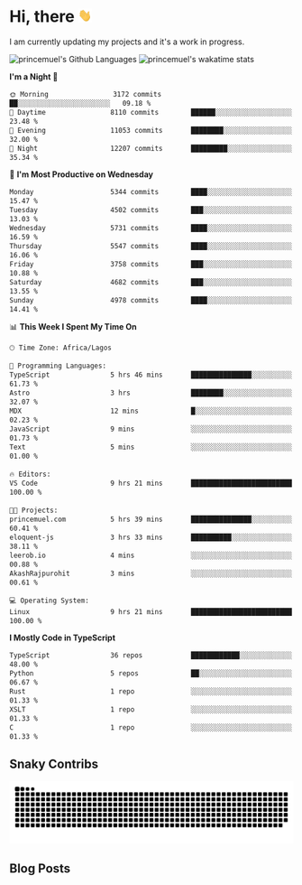 # Hi, there <img src='/assets/wave.gif' alt='Just saying hello' width='24' height='24' />

<!--
**princemuel/princemuel** is a ✨ _special_ ✨ repository because its `README.md` (this file) appears on your GitHub profile.

Here are some ideas to get you started:

- 🔭 I’m currently working on ...
- 🌱 I’m currently learning ...
- 👯 I’m looking to collaborate on ...
- 🤔 I’m looking for help with ...
- 💬 Ask me about ...
- 📫 How to reach me: ...
- 😄 Pronouns: ...
- ⚡ Fun fact: ...
-->

I am currently updating my projects and it's a work in progress.

![princemuel's Github Languages](https://github-readme-stats.vercel.app/api/top-langs/?username=princemuel&text_color=586069&layout=compact&hide_border=true&title_color=0366d6&count_private=true&include_all_commits=true&theme=tokyonight&show_icons=true)
![princemuel's wakatime stats](https://github-readme-stats.vercel.app/api/wakatime?username=princemuel&text_color=586069&layout=compact&hide_border=true&title_color=0366d6&count_private=true&include_all_commits=true&theme=tokyonight&show_icons=true)

<!--START_SECTION:waka-->
**I'm a Night 🦉** 

```text
🌞 Morning                3172 commits        ██░░░░░░░░░░░░░░░░░░░░░░░   09.18 % 
🌆 Daytime                8110 commits        ██████░░░░░░░░░░░░░░░░░░░   23.48 % 
🌃 Evening                11053 commits       ████████░░░░░░░░░░░░░░░░░   32.00 % 
🌙 Night                  12207 commits       █████████░░░░░░░░░░░░░░░░   35.34 % 
```
📅 **I'm Most Productive on Wednesday** 

```text
Monday                   5344 commits        ████░░░░░░░░░░░░░░░░░░░░░   15.47 % 
Tuesday                  4502 commits        ███░░░░░░░░░░░░░░░░░░░░░░   13.03 % 
Wednesday                5731 commits        ████░░░░░░░░░░░░░░░░░░░░░   16.59 % 
Thursday                 5547 commits        ████░░░░░░░░░░░░░░░░░░░░░   16.06 % 
Friday                   3758 commits        ███░░░░░░░░░░░░░░░░░░░░░░   10.88 % 
Saturday                 4682 commits        ███░░░░░░░░░░░░░░░░░░░░░░   13.55 % 
Sunday                   4978 commits        ████░░░░░░░░░░░░░░░░░░░░░   14.41 % 
```


📊 **This Week I Spent My Time On** 

```text
🕑︎ Time Zone: Africa/Lagos

💬 Programming Languages: 
TypeScript               5 hrs 46 mins       ███████████████░░░░░░░░░░   61.73 % 
Astro                    3 hrs               ████████░░░░░░░░░░░░░░░░░   32.07 % 
MDX                      12 mins             █░░░░░░░░░░░░░░░░░░░░░░░░   02.23 % 
JavaScript               9 mins              ░░░░░░░░░░░░░░░░░░░░░░░░░   01.73 % 
Text                     5 mins              ░░░░░░░░░░░░░░░░░░░░░░░░░   01.00 % 

🔥 Editors: 
VS Code                  9 hrs 21 mins       █████████████████████████   100.00 % 

🐱‍💻 Projects: 
princemuel.com           5 hrs 39 mins       ███████████████░░░░░░░░░░   60.41 % 
eloquent-js              3 hrs 33 mins       ██████████░░░░░░░░░░░░░░░   38.11 % 
leerob.io                4 mins              ░░░░░░░░░░░░░░░░░░░░░░░░░   00.88 % 
AkashRajpurohit          3 mins              ░░░░░░░░░░░░░░░░░░░░░░░░░   00.61 % 

💻 Operating System: 
Linux                    9 hrs 21 mins       █████████████████████████   100.00 % 
```

**I Mostly Code in TypeScript** 

```text
TypeScript               36 repos            ████████████░░░░░░░░░░░░░   48.00 % 
Python                   5 repos             ██░░░░░░░░░░░░░░░░░░░░░░░   06.67 % 
Rust                     1 repo              ░░░░░░░░░░░░░░░░░░░░░░░░░   01.33 % 
XSLT                     1 repo              ░░░░░░░░░░░░░░░░░░░░░░░░░   01.33 % 
C                        1 repo              ░░░░░░░░░░░░░░░░░░░░░░░░░   01.33 % 
```




<!--END_SECTION:waka-->

## Snaky Contribs

<img src='/assets/github-snake-dark.svg' alt='Snaky Contributions' />

## Blog Posts

<!-- BLOG-POST-LIST:START -->
<!-- BLOG-POST-LIST:END -->
